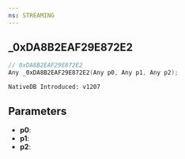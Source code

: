 ```yaml
---
ns: STREAMING
---
```

## _0xDA8B2EAF29E872E2

```c
// 0xDA8B2EAF29E872E2
Any _0xDA8B2EAF29E872E2(Any p0, Any p1, Any p2);
```

```
NativeDB Introduced: v1207
```

## Parameters
* **p0**:
* **p1**:
* **p2**:
